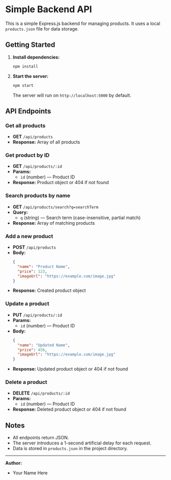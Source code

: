 # Simple Backend API

This is a simple Express.js backend for managing products. It uses a local `products.json` file for data storage.

## Getting Started

1. **Install dependencies:**
   ```bash
   npm install
   ```
2. **Start the server:**
   ```bash
   npm start
   ```
   The server will run on `http://localhost:5000` by default.

## API Endpoints

### Get all products

- **GET** `/api/products`
- **Response:** Array of all products

### Get product by ID

- **GET** `/api/products/:id`
- **Params:**
  - `id` (number) — Product ID
- **Response:** Product object or 404 if not found

### Search products by name

- **GET** `/api/products/search?q=searchTerm`
- **Query:**
  - `q` (string) — Search term (case-insensitive, partial match)
- **Response:** Array of matching products

### Add a new product

- **POST** `/api/products`
- **Body:**
  ```json
  {
    "name": "Product Name",
    "price": 123,
    "imageUrl": "https://example.com/image.jpg"
  }
  ```
- **Response:** Created product object

### Update a product

- **PUT** `/api/products/:id`
- **Params:**
  - `id` (number) — Product ID
- **Body:**
  ```json
  {
    "name": "Updated Name",
    "price": 456,
    "imageUrl": "https://example.com/image.jpg"
  }
  ```
- **Response:** Updated product object or 404 if not found

### Delete a product

- **DELETE** `/api/products/:id`
- **Params:**
  - `id` (number) — Product ID
- **Response:** Deleted product object or 404 if not found

## Notes

- All endpoints return JSON.
- The server introduces a 1-second artificial delay for each request.
- Data is stored in `products.json` in the project directory.

---

**Author:**

- Your Name Here
